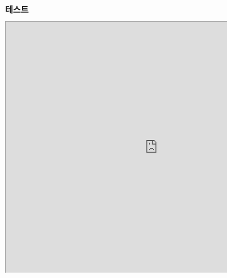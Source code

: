# 테스트

<iframe src="https://public.tableau.com/views/11863/1_1?:showVizHome=no&:embed=true"
 width="1000px" height="827px"></iframe>

